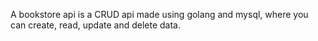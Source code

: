 A bookstore api is a CRUD api made using golang and mysql, where you can create, read, update and delete data.
